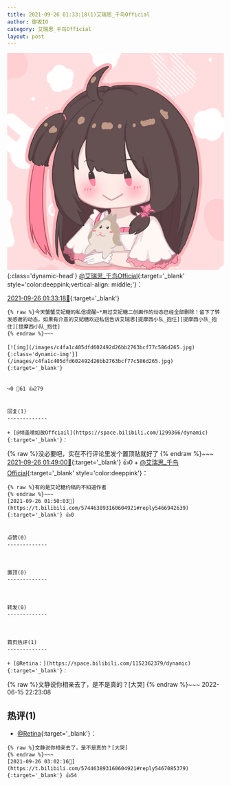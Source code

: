 ```yaml
---
title: 2021-09-26 01:33:18(1)艾瑞思_千鸟Official
author: 御坂IO
category: 艾瑞思_千鸟Official
layout: post
---
```


![img](/images/7e08840c56f251de28bdf766b647bd5fe9a5d50a.jpg){:class='dynamic-head'}
[@艾瑞思_千鸟Official](https://space.bilibili.com/1090010845/dynamic){:target='_blank' style='color:deeppink;vertical-align: middle;'}：

[2021-09-26 01:33:18🔗](https://t.bilibili.com/574463893160604921){:target='_blank'}

~~~
{% raw %}今天蟹蟹艾妃糖的私信提醒~*用过艾妃糖二创画作的动态已经全部删除！留下了转发感谢的动态，如果有介意的艾妃糖欢迎私信告诉艾瑞思[提摩西小队_抱住][提摩西小队_抱住][提摩西小队_抱住]
{% endraw %}~~~

[![img](/images/c4fa1c405dfd602492d26bb2763bcf77c586d265.jpg){:class='dynamic-img'}](/images/c4fa1c405dfd602492d26bb2763bcf77c586d265.jpg){:target='_blank'}


↪️0 💬61 👍279


回复(1)
-------------

+ [@倾盖噫如故Offciail](https://space.bilibili.com/1299366/dynamic){:target='_blank'}：
~~~
{% raw %}没必要吧，实在不行评论里发个置顶贴就好了
{% endraw %}~~~
[2021-09-26 01:49:00🔗](https://t.bilibili.com/574463893160604921#reply5466941686){:target='_blank'} 👍0
    + [@艾瑞思_千鸟Official](https://space.bilibili.com/1090010845/dynamic){:target='_blank' style='color:deeppink'}：
~~~
{% raw %}有的是艾妃糖约稿的不知道作者
{% endraw %}~~~
[2021-09-26 01:50:03🔗](https://t.bilibili.com/574463893160604921#reply5466942639){:target='_blank'} 👍0


点赞(0)
-------------



置顶(0)
-------------



转发(0)
-------------



首页热评(1)
-------------

+ [@Retina：](https://space.bilibili.com/1152362379/dynamic){:target='_blank'}：
~~~
{% raw %}文静说你相亲去了，是不是真的？[大哭]
{% endraw %}~~~
2022-06-15 22:23:08


热评(1)
-------------

+ [@Retina](https://space.bilibili.com/1152362379/dynamic){:target='_blank'}：
~~~
{% raw %}文静说你相亲去了，是不是真的？[大哭]
{% endraw %}~~~
[2021-09-26 03:02:16🔗](https://t.bilibili.com/574463893160604921#reply5467085379){:target='_blank'} 👍54


